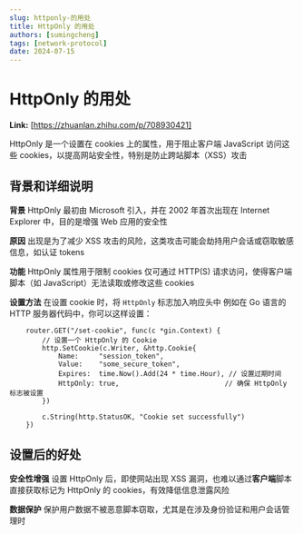 ```yaml
---
slug: httponly-的用处
title: HttpOnly 的用处
authors: [sumingcheng]
tags: [network-protocol]
date: 2024-07-15
---
```


# HttpOnly 的用处



 **Link:** [https://zhuanlan.zhihu.com/p/708930421]



HttpOnly 是一个设置在 cookies 上的属性，用于阻止客户端 JavaScript 访问这些 cookies，以提高网站安全性，特别是防止跨站脚本（XSS）攻击

## 背景和详细说明  

**背景** HttpOnly 最初由 Microsoft 引入，并在 2002 年首次出现在 Internet Explorer 中，目的是增强 Web 应用的安全性

**原因** 出现是为了减少 XSS 攻击的风险，这类攻击可能会劫持用户会话或窃取敏感信息，如认证 tokens

**功能** HttpOnly 属性用于限制 cookies 仅可通过 HTTP(S) 请求访问，使得客户端脚本（如 JavaScript）无法读取或修改这些 cookies

**设置方法** 在设置 cookie 时，将 `HttpOnly` 标志加入响应头中 例如在 Go 语言的 HTTP 服务器代码中，你可以这样设置：

```
    router.GET("/set-cookie", func(c *gin.Context) {
        // 设置一个 HttpOnly 的 Cookie
        http.SetCookie(c.Writer, &http.Cookie{
            Name:     "session_token",
            Value:    "some_secure_token",
            Expires:  time.Now().Add(24 * time.Hour), // 设置过期时间
            HttpOnly: true,                          // 确保 HttpOnly 标志被设置
        })
​
        c.String(http.StatusOK, "Cookie set successfully")
    })

```
## 设置后的好处  

**安全性增强** 设置 HttpOnly 后，即使网站出现 XSS 漏洞，也难以通过**客户端**脚本直接获取标记为 HttpOnly 的 cookies，有效降低信息泄露风险

**数据保护** 保护用户数据不被恶意脚本窃取，尤其是在涉及身份验证和用户会话管理时